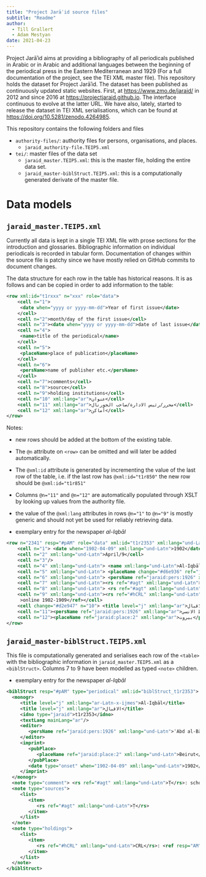 ```yaml
---
title: "Project Jarāʾid source files"
subtitle: "Readme"
author:
  - Till Grallert
  - Adam Mestyan
date: 2021-04-23
---
```


Project Jarāʾid aims at providing a bibliography of all periodicals published in Arabic or in Arabic and additional languages between the beginning of the periodical press in the Eastern Mediterranean and 1929 (For a full documentation of the project, see the TEI XML master file). This repository holds the dataset for Project Jarāʾid. The dataset has been published as continuously updated static websites. First, at <https://www.zmo.de/jaraid/> in 2012 and since 2016 at <https://projectjaraid.github.io>. The interface continuous to evolve at the latter URL. We have also, lately, started to release the dataset in TEI XML serialisations, which can be found at <https://doi.org/10.5281/zenodo.4264985>.

This repository contains the following folders and files

- `authority-files/`: authority files for persons, organisations, and places.
  + `jaraid_authority-file.TEIP5.xml`
- `tei/`: master files of the data set
  + `jaraid_master.TEIP5.xml`: this is the master file, holding the entire data set.
  + `jaraid_master-biblStruct.TEIP5.xml`: this is a computationally generated derivate of the master file.


# Data models
## `jaraid_master.TEIP5.xml`

Currently all data is kept in a single TEI XML file  with prose sections for the introduction and glossaries. Bibliographic information on individual periodicals is recorded in tabular form. Documentation of changes within the source file is patchy since we have mostly relied on GitHub commits to document changes.

The data structure for each row in the table has historical reasons. It is as follows and can be copied in order to add information to the table:

```xml
<row xml:id="t1rxxx" n="xxx" role="data">
    <cell n="1">
     <date when="yyyy or yyyy-mm-dd">Year of first issue</date>
    </cell>
    <cell n="2">month/day of the first issue</cell>
    <cell n="3"><date when="yyyy or yyyy-mm-dd">date of last issue</date></cell>
    <cell n="4">
     <name>title of the periodical</name>
    </cell>
    <cell n="5">
     <placeName>place of publication</placeName>
    </cell>
    <cell n="6">
     <persName>name of publisher etc.</persName>
    </cell>
    <cell n="7">comments</cell>
    <cell n="8">source</cell>
    <cell n="9">holding institutions</cell>
    <cell n="10" xml:lang="ar">عنوان</cell>
    <cell n="11" xml:lang="ar">محرر/رئيس الادارة/صاحب الجورنال</cell>
    <cell n="12" xml:lang="ar">أماكن</cell>
</row>
```

Notes:
- new rows should be added at the bottom of the existing table.
- The `@n` attribute on `<row>` can be omitted and will later be added automatically.
- The `@xml:id` attribute is generated by incrementing the value of the last row of the table, i.e. if the last row has `@xml:id="t1r850"` the new row should be `@xml:id="t1r851"`
- Columns `@n="11"` and `@n="12"` are automatically populated through XSLT by looking up values from the authority file.
- the value of the `@xml:lang` attributes in rows `@n="1"` to `@n="9"` is mostly generic and should not yet be used for reliably retrieving data.

- exemplary entry for the newspaper *al-Iqbāl*

```xml
<row n="2341" resp="#pAM" role="data" xml:id="t1r2353" xml:lang="und-Latn">
    <cell n="1"> <date when="1902-04-09" xml:lang="und-Latn">1902</date> </cell>
    <cell n="2" xml:lang="und-Latn">April/9</cell>
    <cell n="3"/>
    <cell n="4" xml:lang="und-Latn"> <name xml:lang="und-Latn">Al-Iqbāl</name> </cell>
    <cell n="5" xml:lang="und-Latn"> <placeName change="#d6e936" ref="jaraid:place:2" xml:lang="und-Latn">Beirut</placeName> </cell>
    <cell n="6" xml:lang="und-Latn"> <persName ref="jaraid:pers:1926" xml:lang="und-Latn">ʿAbd al-Bāsiṭ al-Unsī</persName> </cell>
    <cell n="7" xml:lang="und-Latn"><rs ref="#agt" xml:lang="und-Latn">Ṭ</rs>: school journal</cell>
    <cell n="8" xml:lang="und-Latn"> <rs ref="#agt" xml:lang="und-Latn">Ṭ</rs> </cell>
    <cell n="9" xml:lang="und-Latn"><rs ref="#hCRL" xml:lang="und-Latn">CRL</rs>:<ref resp="AM" target="https://gpa.eastview.com/crl/mena/newspapers/aliq" xml:lang="und-Latn"
     >online 1902-1909</ref></cell>
    <cell change="#d2e947" n="10"> <title level="j" xml:lang="ar">الاقبال</title> </cell>
    <cell n="11"><persName ref="jaraid:pers:1926" xml:lang="ar">عبد الباسط الانسي</persName></cell>
    <cell n="12"><placeName ref="jaraid:place:2" xml:lang="ar">بيروت</placeName></cell>
</row>
```

## `jaraid_master-biblStruct.TEIP5.xml`

This file is computationally generated and serialises each row of the `<table>` with the bibliographic information in `jaraid_master.TEIP5.xml` as a `<biblStruct>`. Columns 7 to 9 have been modelled as typed `<note>` children.

- exemplary entry for the newspaper *al-Iqbāl*

```xml
<biblStruct resp="#pAM" type="periodical" xml:id="biblStruct_t1r2353">
  <monogr>
     <title level="j" xml:lang="ar-Latn-x-ijmes">Al-Iqbāl</title>
     <title level="j" xml:lang="ar">الاقبال</title>
     <idno type="jaraid">t1r2353</idno>
     <textLang mainLang="ar"/>
     <editor>
        <persName ref="jaraid:pers:1926" xml:lang="und-Latn">ʿAbd al-Bāsiṭ al-Unsī</persName>
     </editor>
     <imprint>
        <pubPlace>
           <placeName ref="jaraid:place:2" xml:lang="und-Latn">Beirut</placeName>
        </pubPlace>
        <date type="onset" when="1902-04-09" xml:lang="und-Latn">1902</date>
     </imprint>
  </monogr>
  <note type="comment"> <rs ref="#agt" xml:lang="und-Latn">Ṭ</rs>: school journal</note>
  <note type="sources">
     <list>
        <item>
           <rs ref="#agt" xml:lang="und-Latn">Ṭ</rs>
        </item>
     </list>
  </note>
  <note type="holdings">
     <list>
        <item>
           <rs ref="#hCRL" xml:lang="und-Latn">CRL</rs>: <ref resp="AM" target="https://gpa.eastview.com/crl/mena/newspapers/aliq" xml:lang="und-Latn">online 1902-1909</ref>
        </item>
     </list>
  </note>
</biblStruct>
```
